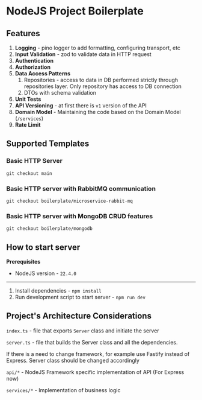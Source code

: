 # NodeJS Project Boilerplate

## Features

1. **Logging** - pino logger to add formatting, configuring transport, etc
2. **Input Validation** - zod to validate data in HTTP request
3. **Authentication**
4. **Authorization**
5. **Data Access Patterns**
   1. Repositories - access to data in DB performed strictly through repositories layer. Only repository has access to DB connection
   2. DTOs with schema validation
6. **Unit Tests**
7. **API Versioning** - at first there is `v1` version of the API
8. **Domain Model** - Maintaining the code based on the Domain Model (`/services`)
9. **Rate Limit**

## Supported Templates

### Basic HTTP Server

```shell
git checkout main
```

### Basic HTTP server with RabbitMQ communication

```shell
git checkout boilerplate/microservice-rabbit-mq
````

### Basic HTTP server with MongoDB CRUD features

```shell
git checkout boilerplate/mongodb
````

## How to start server

**Prerequisites**

- NodeJS version - `22.4.0`

---

1. Install dependencies - `npm install`
2. Run development script to start server - `npm run dev`


## Project's Architecture Considerations

`index.ts` - file that exports `Server` class and initiate the server

`server.ts` - file that builds the Server class and all the dependencies.

If there is a need to change framework, for example use Fastify instead of Express. Server class should be changed accordingly

`api/*` - NodeJS Framework specific implementation of API (For Express now)

`services/*` - Implementation of business logic
